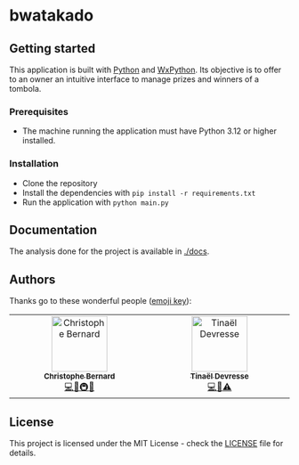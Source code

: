 # bwatakado

## Getting started

This application is built with [Python](https://www.python.org/) and [WxPython](https://www.wxpython.org/).
Its objective is to offer to an owner an intuitive interface to manage prizes and winners of a tombola.

### Prerequisites
- The machine running the application must have Python 3.12 or higher installed.

### Installation
- Clone the repository
- Install the dependencies with `pip install -r requirements.txt`
- Run the application with `python main.py`

## Documentation
The analysis done for the project is available in [./docs](/docs).

## Authors

Thanks go to these wonderful people ([emoji key](https://allcontributors.org/docs/en/emoji-key)):

<!-- ALL-CONTRIBUTORS-LIST:START - Do not remove or modify this section -->
<!-- prettier-ignore-start -->
<!-- markdownlint-disable -->

<table>
  <tbody>
    <tr>
      <td align="center" valign="top" width="14.28%"><a href="https://christophebernard.be/"><img src="https://secure.gravatar.com/avatar/7d7dfe1cf016e23957b9b0e61f32a459?s=192&d=identicon" width="100px;" alt="Christophe Bernard"/><br /><sub><b>Christophe Bernard</b></sub></a><br /><a href="https://gitlab.com/DTM-Henallux/MASI/etudiants/devresse-tinael/ap2324/bwatakado/-/commits/main?author=Christophe%20Bernard" title="Code">💻</a><a href="#documentation-jakebolam" title="Documentation">📖</a><a href="#infra-jakebolam" title="Infrastructure (Hosting, Build-Tools, etc)">🚇</a><a href="#tool-jakebolam" title="Tools">🔧</a></td>
      <td align="center" valign="top" width="14.28%"><a href="https://tinaeldevresse.eu"><img src="https://gitlab.com/uploads/-/system/user/avatar/9126633/avatar.png?width=192" width="100px;" alt="Tinaël Devresse"/><br /><sub><b>Tinaël Devresse</b></sub></a><br /><a href="https://gitlab.com/DTM-Henallux/MASI/etudiants/devresse-tinael/ap2324/bwatakado/-/commits/main?author=HunteRoi" title="Code">💻</a><a href="#documentation-jakebolam" title="Documentation">📖</a><a href="#test-jakebolam" title="Tests">⚠️</a></td>
    </tr>
  </tbody>
</table>

<!-- markdownlint-restore -->
<!-- prettier-ignore-end -->

<!-- ALL-CONTRIBUTORS-LIST:END -->

## License
This project is licensed under the MIT License - check the [LICENSE](LICENSE.md) file for details.
